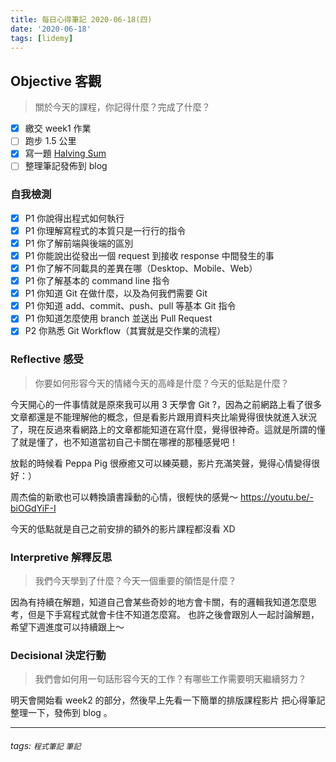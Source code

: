 ```yaml
---
title: 每日心得筆記 2020-06-18(四)
date: '2020-06-18'
tags: [lidemy]
---
```


## **Objective 客觀**

> 關於今天的課程，你記得什麼？完成了什麼？

- [x] 繳交 week1 作業
- [ ] 跑步 1.5 公里
- [x] 寫一題 [Halving Sum](https://www.codewars.com/kata/5a58d46cfd56cb4e8600009d/solutions/javascript)
- [ ] 整理筆記發佈到 blog

### **自我檢測**

- [x] P1 你說得出程式如何執行
- [x] P1 你理解寫程式的本質只是一行行的指令
- [x] P1 你了解前端與後端的區別
- [x] P1 你能說出從發出一個 request 到接收 response 中間發生的事
- [x] P1 你了解不同載具的差異在哪（Desktop、Mobile、Web）
- [x] P1 你了解基本的 command line 指令
- [x] P1 你知道 Git 在做什麼，以及為何我們需要 Git
- [x] P1 你知道 add、commit、push、pull 等基本 Git 指令
- [x] P1 你知道怎麼使用 branch 並送出 Pull Request
- [x] P2 你熟悉 Git Workflow（其實就是交作業的流程）

### **Reflective 感受**

> 你要如何形容今天的情緒今天的高峰是什麼？今天的低點是什麼？

今天開心的一件事情就是原來我可以用 3 天學會 Git ?，因為之前網路上看了很多文章都還是不能理解他的概念，但是看影片跟用資料夾比喻覺得很快就進入狀況了，現在反過來看網路上的文章都能知道在寫什麼，覺得很神奇。這就是所謂的懂了就是懂了，也不知道當初自己卡關在哪裡的那種感覺吧！

放鬆的時候看 Peppa Pig 很療癒又可以練英聽，影片充滿笑聲，覺得心情變得很好：）

周杰倫的新歌也可以轉換讀書躁動的心情，很輕快的感覺～
https://youtu.be/-biOGdYiF-I

今天的低點就是自己之前安排的額外的影片課程都沒看 XD

### **Interpretive 解釋反思**

> 我們今天學到了什麼？今天一個重要的領悟是什麼？

因為有持續在解題，知道自己會某些奇妙的地方會卡關，有的邏輯我知道怎麼思考，但是下手寫程式就會卡住不知道怎麼寫。
也許之後會跟別人一起討論解題，希望下週進度可以持續跟上～

### **Decisional 決定行動**

> 我們會如何用一句話形容今天的工作？有哪些工作需要明天繼續努力？

明天會開始看 week2 的部分，然後早上先看一下簡單的排版課程影片
把心得筆記整理一下，發佈到 blog 。

---

###### tags: `程式筆記` `筆記`
